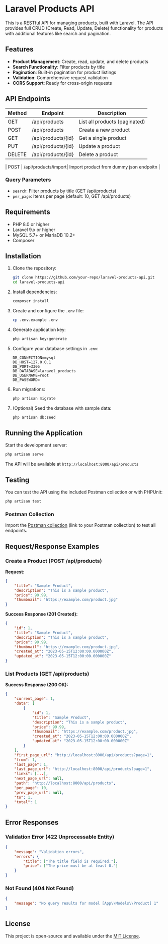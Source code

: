 # Laravel Products API

This is a RESTful API for managing products, built with Laravel. The API provides full CRUD (Create, Read, Update, Delete) functionality for products with additional features like search and pagination.

## Features

- **Product Management**: Create, read, update, and delete products
- **Search Functionality**: Filter products by title
- **Pagination**: Built-in pagination for product listings
- **Validation**: Comprehensive request validation
- **CORS Support**: Ready for cross-origin requests

## API Endpoints

| Method | Endpoint          | Description                          |
|--------|-------------------|--------------------------------------|
| GET    | /api/products     | List all products (paginated)        |
| POST   | /api/products     | Create a new product                 |
| GET    | /api/products/{id}| Get a single product                 |
| PUT    | /api/products/{id}| Update a product                     |
| DELETE | /api/products/{id}| Delete a product                     |

| POST | /api/products/import| Import product from dummy json endpoitn          |



### Query Parameters

- `search`: Filter products by title (GET /api/products)
- `per_page`: Items per page (default: 10, GET /api/products)

## Requirements

- PHP 8.0 or higher
- Laravel 9.x or higher
- MySQL 5.7+ or MariaDB 10.2+
- Composer

## Installation

1. Clone the repository:
   ```bash
   git clone https://github.com/your-repo/laravel-products-api.git
   cd laravel-products-api
   ```

2. Install dependencies:
   ```bash
   composer install
   ```

3. Create and configure the `.env` file:
   ```bash
   cp .env.example .env
   ```

4. Generate application key:
   ```bash
   php artisan key:generate
   ```

5. Configure your database settings in `.env`:
   ```env
   DB_CONNECTION=mysql
   DB_HOST=127.0.0.1
   DB_PORT=3306
   DB_DATABASE=laravel_products
   DB_USERNAME=root
   DB_PASSWORD=
   ```

6. Run migrations:
   ```bash
   php artisan migrate
   ```

7. (Optional) Seed the database with sample data:
   ```bash
   php artisan db:seed
   ```

## Running the Application

Start the development server:
```bash
php artisan serve
```

The API will be available at `http://localhost:8000/api/products`

## Testing

You can test the API using the included Postman collection or with PHPUnit:

```bash
php artisan test
```

### Postman Collection

Import the [Postman collection](#) (link to your Postman collection) to test all endpoints.

## Request/Response Examples

### Create a Product (POST /api/products)

**Request:**
```json
{
    "title": "Sample Product",
    "description": "This is a sample product",
    "price": 99.99,
    "thumbnail": "https://example.com/product.jpg"
}
```

**Success Response (201 Created):**
```json
{
    "id": 1,
    "title": "Sample Product",
    "description": "This is a sample product",
    "price": 99.99,
    "thumbnail": "https://example.com/product.jpg",
    "created_at": "2023-05-15T12:00:00.000000Z",
    "updated_at": "2023-05-15T12:00:00.000000Z"
}
```

### List Products (GET /api/products)

**Success Response (200 OK):**
```json
{
    "current_page": 1,
    "data": [
        {
            "id": 1,
            "title": "Sample Product",
            "description": "This is a sample product",
            "price": 99.99,
            "thumbnail": "https://example.com/product.jpg",
            "created_at": "2023-05-15T12:00:00.000000Z",
            "updated_at": "2023-05-15T12:00:00.000000Z"
        }
    ],
    "first_page_url": "http://localhost:8000/api/products?page=1",
    "from": 1,
    "last_page": 1,
    "last_page_url": "http://localhost:8000/api/products?page=1",
    "links": [...],
    "next_page_url": null,
    "path": "http://localhost:8000/api/products",
    "per_page": 10,
    "prev_page_url": null,
    "to": 1,
    "total": 1
}
```

## Error Responses

### Validation Error (422 Unprocessable Entity)
```json
{
    "message": "Validation errors",
    "errors": {
        "title": ["The title field is required."],
        "price": ["The price must be at least 0."]
    }
}
```

### Not Found (404 Not Found)
```json
{
    "message": "No query results for model [App\\Models\\Product] 1"
}
```

## License

This project is open-source and available under the [MIT License](LICENSE).

